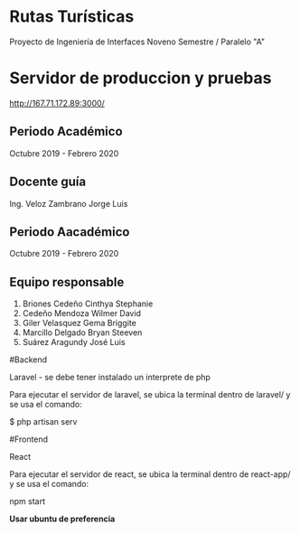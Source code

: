 # **Rutas Turísticas**
Proyecto de Ingeniería de Interfaces
Noveno Semestre / Paralelo "A" 

# **Servidor de produccion y pruebas**

http://167.71.172.89:3000/

## Periodo Académico
Octubre 2019 - Febrero 2020
## Docente guía
Ing. Veloz Zambrano Jorge Luis
## Periodo Aacadémico
Octubre  2019 - Febrero 2020
## Equipo responsable
 1. Briones Cedeño Cinthya Stephanie
 2. Cedeño Mendoza Wilmer David
 3. Giler Velasquez Gema Briggite
 4. Marcillo Delgado Bryan Steeven
 5. Suárez Aragundy José Luis

#Backend

Laravel - se debe tener instalado un interprete de php

Para ejecutar el servidor de laravel, se ubica la terminal dentro de laravel/ y se usa el comando:

$ php artisan serv

#Frontend

React

Para ejecutar el servidor de react, se ubica la terminal dentro de react-app/ y se usa el comando:

npm start

**Usar ubuntu de preferencia**
